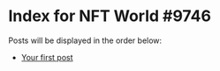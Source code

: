 # Index for NFT World #9746
Posts will be displayed in the order below:

- [Your first post](./001-first.md)

